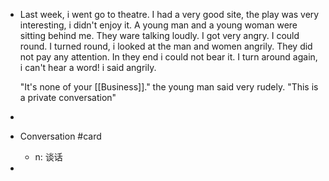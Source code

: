 - Last week, i went go to theatre. I had a very good site, the play was very interesting,  i didn't enjoy it. A young man and a young woman were sitting behind me. They ware talking loudly. I got very angry. I could round. I turned round, i looked at the man and women angrily. They did  not pay any attention. In they end i could not bear it. I turn around again, i can't hear a word!  i said angrily. 
  
  "It's none of your [[Business]]." the young man said very rudely. "This is a private conversation"
-
- Conversation #card
	- n: 谈话
-
